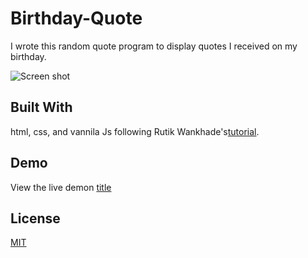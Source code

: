 # Birthday-Quote
I wrote this random quote program to display quotes I received on my birthday. 

![Screen shot]()

## Built With
html, css, and vannila Js following Rutik Wankhade's[tutorial](https://blog.rutikwankhade.dev/learn-javascript-concepts-by-building-a-random-quote-generator).

## Demo
View the live demon [title](https://app.netlify.com/sites/thank-you-4-the-quote/settings/domain)

## License
[MIT](https://choosealicense.com/licenses/mit/)

